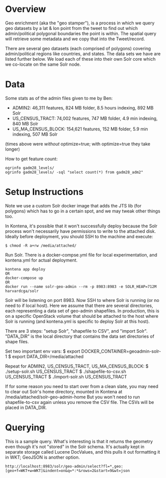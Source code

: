 
Overview
========

Geo enrichment (aka the "geo stamper"), is a process in which we query geo datasets by a lat & lon
point from the tweet to find out which admin/political polygonal boundaries the point is within.
The spatial query will retrieve some metadata and we copy that into the Tweet/record.

There are several geo datasets (each comprised of polygons) covering admin/political regions like
countries, and states.  The data sets we have are listed further below.  We load each of these into 
their own Solr core which we co-locate on the same Solr node. 


Data
====

Some stats as of the admin files given to me by Ben:

 * ADMIN2:              46,311 features,  824 MB folder, 8.5 hours indexing,  892 MB Solr
 * US_CENSUS_TRACT:     74,002 features,  747 MB folder, 4.9 min   indexing,  840 MB Solr
 * US_MA_CENSUS_BLOCK: 154,621 features,  152 MB folder, 5.9 min   indexing,  507 MB Solr

(times above were _without_ optimize=true; with optimize=true they take longer)

How to get feature count:

    ogrinfo gadm28_levels/
    ogrinfo gadm28_levels/ -sql "select count(*) from gadm28_adm2"

Setup Instructions
============

Note we use a custom Solr docker image that adds the JTS lib (for
polygons) which has to go in a certain spot, and we may tweak other things too.

In Kontena, it's possible that it won't successfully deploy because the Solr process won't necessarily have permissions to write to the attached disk.  Ideally before deployment, you should SSH to the machine and execute:

    $ chmod -R a+rw /media/attached/

Run Solr.  There is a docker-compse.yml file for local experimentation, and kontena.yml for actual deployment.

    kontena app deploy
    OR
    docker-compose up
    OR
    docker run --name solr-geo-admin --rm -p 8983:8983 -e SOLR_HEAP=712M harvardcga/solr

Solr will be listening on port 8983.  Now SSH to where Solr is running (or no need to if local host).  Here we assume that there are several directories, each representing a data set of geo-admin shapefiles.  In production, this is on a specific OpenStack volume that should be attached to the host where Solr is running (and kontena.yml is specific to deploy Solr at this host).

There are 3 steps: "setup Solr", "shapefile to CSV", and "import Solr".  "DATA_DIR" is the local directory that contains the data set directories of shape files.

Set two important env vars:
    $ export DOCKER_CONTAINER=geoadmin-solr-1
    $ export DATA_DIR=/media/attached

Repeat for ADMIN2, US_CENSUS_TRACT, US_MA_CENSUS_BLOCK:
    $ ./setup-solr.sh US_CENSUS_TRACT
    $ ./shapefile-to-csv.sh US_CENSUS_TRACT
    $ ./import-solr.sh US_CENSUS_TRACT
    
If for some reason you need to start over from a clean slate, you may need to clear out Solr's home directory, mounted in Kontena
at /media/attached/solr-geo-admin-home   But you won't need to run shapefile-to-csv again unless you remove the CSV file.  The CSVs will be placed in DATA_DIR.


Querying
========

This is a sample query. What's interesting is that it returns the geometry
even though it's not "stored" in the Solr schema. It's actually kept in
separate storage called Lucene DocValues, and this pulls it out formatting
it in WKT; GeoJSON is another option.

    http://localhost:8983/solr/geo-admin/select?fl=*,geo:[geo+f=WKT+w=WKT]&indent=on&q=*:*&rows=2&start=9&wt=json
